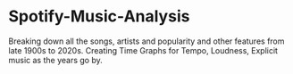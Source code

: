 # Spotify-Music-Analysis

Breaking down all the songs, artists and popularity and other features from late 1900s to 2020s. Creating Time Graphs for Tempo, Loudness, Explicit music as the years go by.
